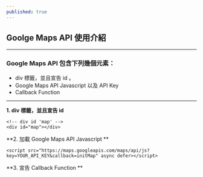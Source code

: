 ```yaml
---
published: true
---
```

## Goolge Maps API 使用介紹     
---
### Google Maps API 包含下列幾個元素：
- div 標籤，並且宣告 id 。
- Google Maps API Javascript 以及 API Key
- Callback Function
---
**1. div 標籤，並且宣告 id**
```
<!-- div id 'map' --> 
<div id="map"></div>
```
**2. 加載 Google Maps API Javascript **
```
<script src="https://maps.googleapis.com/maps/api/js?key=YOUR_API_KEY&callback=initMap" async defer></script>
```
**3. 宣告 Callback Function **
```
```
